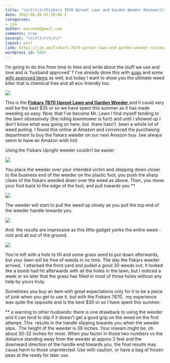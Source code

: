 ```yaml
---
title: "\n\t\t\t\tFiskars 7870 Uproot Lawn and Garden Weeder Review\t\t"
date: 2012-06-20 07:39:00 Z
categories:
- jim
author: macseek@gmail.com
comments: true
excerpt: "\n\t\t\t\t\t\t"
layout: post
link: https://jim.am/fiskars-7870-uproot-lawn-and-garden-weeder-review/
wordpress_id: 5603
---
```


I’m going to do this from time to time and write about the stuff we use and love and is ‘husband approved’ ? I’ve already done this with [soap](http://jim.am/we-use-softsoap-clean-protection-hand-soap/) and some [wife approved items](http://jim.am/the-ebay-hour/) as well, but today I want to show you the ultimate weed killer that is chemical free and all eco-friendly too.




[![](http://jim.am/images/2012/06/weeder1.png)](http://jim.am/fiskars-7870-uproot-lawn-and-garden-weeder-review/weeder1/)




This is the [**Fiskars 7870 Uproot Lawn and Garden Weeder** ](http://www.amazon.com/gp/product/B0030MIHAU/ref=as_li_ss_tl?ie=UTF8&tag=ramseeker-20&linkCode=as2&camp=1789&creative=390957&creativeASIN=B0030MIHAU)and it could very well be the best $35 or so we have spent this summer as it has made weeding so easy. Now, that I’ve become Mr. Lawn I find myself tending to the lawn obsessively (the riding lawnmower is fun!) and until I showed up I don’t know what was going on here, but  there hasn’t  been a whole lot of weed pulling. I found this online at Amazon and convinced the purchasing department to buy the fiskars weeder on our next Amazon buy. (we always seem to have an Amazon wish list)




Using the Fiskars Upright weeder couldn’t be easier:




[![](http://jim.am/images/2012/06/weedfoot.png)](http://jim.am/fiskars-7870-uproot-lawn-and-garden-weeder-review/weedfoot/)




You place the weeder over your intended victim and stepping down closer to the business end of the weeder on the plastic foot, you push the sharp claws of the fiskars weeded down over the weed as above. Then, you move your foot back to the edge of the foot, and pull towards you **




[![](http://jim.am/images/2012/06/weedpull.png)](http://jim.am/fiskars-7870-uproot-lawn-and-garden-weeder-review/weedpull/)




The weeder will start to pull the weed up slowly as you pull the top end of the weeder handle towards you.




[![](http://jim.am/images/2012/06/weedresults.png)](http://jim.am/fiskars-7870-uproot-lawn-and-garden-weeder-review/weedresults/)




And  the results are impressive as this little gadget yanks the entire weed - root and all out of the ground.




[![](http://jim.am/images/2012/06/weedhole.png)](http://jim.am/fiskars-7870-uproot-lawn-and-garden-weeder-review/weedhole/)




You’re left with a hole to fill and some grass seed to put down afterwards, but your lawn will be free of weeds in no time. The day the fiskars weeder arrived,  I attacked the front yard and pulled a good 30 weeds out. It looked like a bomb had hit afterwards with all the holes in the lawn, but I noticed a week or so later that the grass has filled in most of those holes without any help by yours truly.




Sometimes you buy an item with great expectations only for it to be a piece of junk when you get to use it, but with the Fiskars 7870,  my experience was quite the opposite and is the best $30 or so I have spent this summer.




** a warning to other husbands: there is one drawback to using the weeder and it can tend to slip if it doesn’t get a good grip on the weed on the first attempt. This  results in the handle slipping towards you when the weeder slips.  The height of the weeder is 39 inches. Your inseam might be, oh about 30-32 inches for most. When you factor in those two numbers vs the distance standing away from the weeder at approx 2 feet and the downward direction of the handle end towards you, the final results may cause harm to those unprotected. Use with caution, or have a bag of frozen peas at the ready for later use.


		
